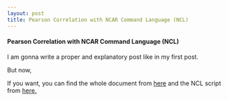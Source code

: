 ```yaml
---
layout: post
title: Pearson Correlation with NCAR Command Language (NCL)
---
```


#### **Pearson Correlation with NCAR Command Language (NCL)**

I am gonna write a proper and explanatory post like in my first post. 

But now,

If you want, you can find the whole document from [here](https://github.com/merihbozbura/merihbozbura.github.io/blob/master/files/Merih-Bozbura-ncl.pdf) and the NCL script from [here.](https://github.com/merihbozbura/merihbozbura.github.io/blob/master/files/Merih_Bozbura-ncl.txt)

